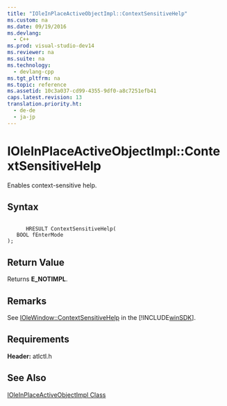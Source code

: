 ```yaml
---
title: "IOleInPlaceActiveObjectImpl::ContextSensitiveHelp"
ms.custom: na
ms.date: 09/19/2016
ms.devlang: 
  - C++
ms.prod: visual-studio-dev14
ms.reviewer: na
ms.suite: na
ms.technology: 
  - devlang-cpp
ms.tgt_pltfrm: na
ms.topic: reference
ms.assetid: 10c3a037-cd99-4355-9df0-a8c7251efb41
caps.latest.revision: 13
translation.priority.ht: 
  - de-de
  - ja-jp
---
```

# IOleInPlaceActiveObjectImpl::ContextSensitiveHelp
Enables context-sensitive help.  
  
## Syntax  
  
```  
  
      HRESULT ContextSensitiveHelp(  
   BOOL fEnterMode   
);  
```  
  
## Return Value  
 Returns **E_NOTIMPL**.  
  
## Remarks  
 See [IOleWindow::ContextSensitiveHelp](http://msdn.microsoft.com/library/windows/desktop/ms680059) in the [!INCLUDE[winSDK](../vs140/includes/winSDK_md.md)].  
  
## Requirements  
 **Header:** atlctl.h  
  
## See Also  
 [IOleInPlaceActiveObjectImpl Class](../vs140/IOleInPlaceActiveObjectImpl-Class.md)